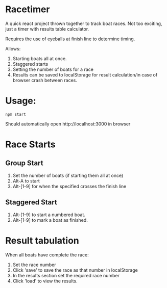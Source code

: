 # Racetimer

A quick react project thrown together to track boat races. Not too exciting, just a timer with results table calculator.

Requires the use of eyeballs at finish line to determine timing.

Allows:

1. Starting boats all at once.
1. Staggered starts
1. Setting the number of boats for a race
1. Results can be saved to localStorage for result calculation/in case of browser crash between races.

# Usage:
```
npm start
```
Should automatically open http://localhost:3000 in browser

# Race Starts

## Group Start

1. Set the number of boats (if starting them all at once)
1. Alt-A to start
1. Alt-[1-9] for when the specified crosses the finish line

## Staggered Start

1. Alt-[1-9] to start a numbered boat.
1. Alt-[1-9] to mark a boat as finished.

# Result tabulation

When all boats have complete the race:

1. Set the race number
1. Click 'save' to save the race as that number in localStorage
1. In the results section set the required race number
1. Click 'load' to view the results.


